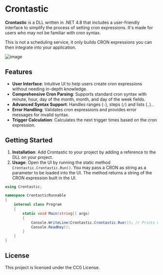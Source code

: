 # Crontastic

**Crontastic** is a DLL written in .NET 4.8 that includes a user-friendly interface to simplify the process of setting cron expressions. It's made for users who may not be familiar with cron syntax.

This is not a scheduling service, it only builds CRON expressions you can then integrate into your application.

![image](https://github.com/user-attachments/assets/50e4d580-1c69-4231-aba4-b85ff392f28b)


## Features

- **User Interface**: Intuitive UI to help users create cron expressions without needing in-depth knowledge.
- **Comprehensive Cron Parsing**: Supports standard cron syntax with minute, hour, day of the month, month, and day of the week fields.
- **Advanced Syntax Support**: Handles ranges (`-`), steps (`/`) and lists (`,`)..
- **Error Handling**: Validates cron expressions and provides error messages for invalid syntax.
- **Trigger Calculation**: Calculates the next trigger times based on the cron expression.

## Getting Started

1. **Installation**: Add Crontastic to your project by adding a reference to the DLL on your project.
2. **Usage**: Open the UI by running the static method `Crontastic.Crontastic.Run()`. You may pass a CRON as string as a parameter to be loaded into the UI. The method returns a string of the CRON expression built in the UI.

```csharp
using Crontastic;

namespace CrontasticRunnable
{
    internal class Program
    {
        static void Main(string[] args)
        {
            Console.WriteLine(Crontastic.Crontastic.Run()); // Prints CRON-Expression made in the UI.
            Console.ReadKey();
        }
    }
}

```

## License
This project is licensed under the CC0 License.
